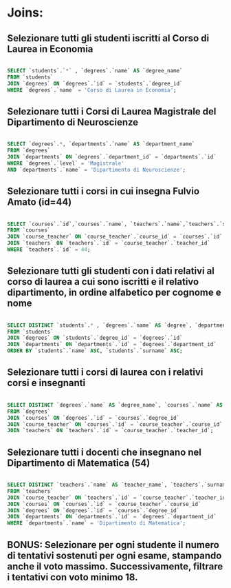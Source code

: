 # Joins:


## Selezionare tutti gli studenti iscritti al Corso di Laurea in Economia
``` sql

SELECT `students`.`*` , `degrees`.`name` AS `degree_name` 
FROM `students` 
JOIN `degrees` ON `degrees`.`id` = `students`.`degree_id` 
WHERE `degrees`.`name` = 'Corso di Laurea in Economia';

```


## Selezionare tutti i Corsi di Laurea Magistrale del Dipartimento di Neuroscienze
``` sql

SELECT `degrees`.*, `departments`.`name` AS `department_name` 
FROM `degrees` 
JOIN `departments` ON `degrees`.`department_id` = `departments`.`id` 
WHERE `degrees`.`level` = 'Magistrale' 
AND `departments`.`name` = 'Dipartimento di Neuroscienze';

```


## Selezionare tutti i corsi in cui insegna Fulvio Amato (id=44)
``` sql

SELECT `courses`.`id`,`courses`.`name`, `teachers`.`name`,`teachers`.`surname`
FROM `courses`
JOIN `course_teacher` ON `course_teacher`.`course_id` = `courses`.`id`
JOIN `teachers` ON `teachers`.`id` = `course_teacher`.`teacher_id`
WHERE `teachers`.`id` = 44;

```


## Selezionare tutti gli studenti con i dati relativi al corso di laurea a cui sono iscritti e il relativo dipartimento, in ordine alfabetico per cognome e nome
``` sql

SELECT DISTINCT `students`.* , `degrees`.`name` AS `degree`, `departments`.`name` AS `department`
FROM `students`
JOIN `degrees` ON `students`.`degree_id` = `degrees`.`id`
JOIN `departments` ON `departments`.`id` = `degrees`.`department_id`  
ORDER BY `students`.`name` ASC, `students`.`surname` ASC;

```


## Selezionare tutti i corsi di laurea con i relativi corsi e insegnanti
``` sql

SELECT DISTINCT `degrees`.`name` AS `degree_name`, `courses`.`name` AS `course	_name`, `teachers`.`name` AS `teacher_name`,`teachers`.`surname` AS `teacher_surname`
FROM `degrees`
JOIN `courses` ON `degrees`.`id` = `courses`.`degree_id`
JOIN `course_teacher` ON `courses`.`id` = `course_teacher`.`course_id`
JOIN `teachers` ON `teachers`.`id` = `course_teacher`.`teacher_id`;

```


## Selezionare tutti i docenti che insegnano nel Dipartimento di Matematica (54)
``` sql

SELECT DISTINCT `teachers`.`name` AS `teacher_name`, `teachers`.`surname` AS `teacher_surname`,`departments`.`name`
FROM `teachers`
JOIN `course_teacher` ON `teachers`.`id` = `course_teacher`.`teacher_id`
JOIN `courses` ON `courses`.`id` = `course_teacher`.`course_id`
JOIN `degrees` ON `degrees`.`id` = `courses`.`degree_id`
JOIN `departments` ON `departments`.`id` = `degrees`.`department_id`
WHERE `departments`.`name` = 'Dipartimento di Matematica';

```


## BONUS: Selezionare per ogni studente il numero di tentativi sostenuti per ogni esame, stampando anche il voto massimo. Successivamente, filtrare i tentativi con voto minimo 18.
``` sql



```

